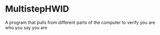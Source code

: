 # MultistepHWID
A program that pulls from different parts of the computer to verify you are who you say you are 

